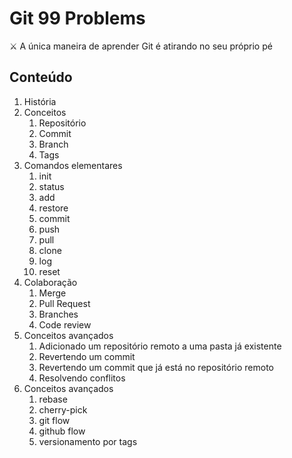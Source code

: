 # Git 99 Problems

⚔️ A única maneira de aprender Git é atirando no seu próprio pé

## Conteúdo

1. História
2. Conceitos
    1. Repositório
    2. Commit
    3. Branch
    4. Tags
3. Comandos elementares
    1. init
    2. status
    3. add
    4. restore
    5. commit
    6. push
    7. pull
    8. clone
    9. log
    10. reset
4. Colaboração
    1. Merge
    2. Pull Request
    3. Branches
    4. Code review
5. Conceitos avançados
    1. Adicionado um repositório remoto a uma pasta já existente
    2. Revertendo um commit
    3. Revertendo um commit que já está no repositório remoto
    4. Resolvendo conflitos
6. Conceitos avançados
    1. rebase
    2. cherry-pick
    3. git flow
    4. github flow
    5. versionamento por tags
